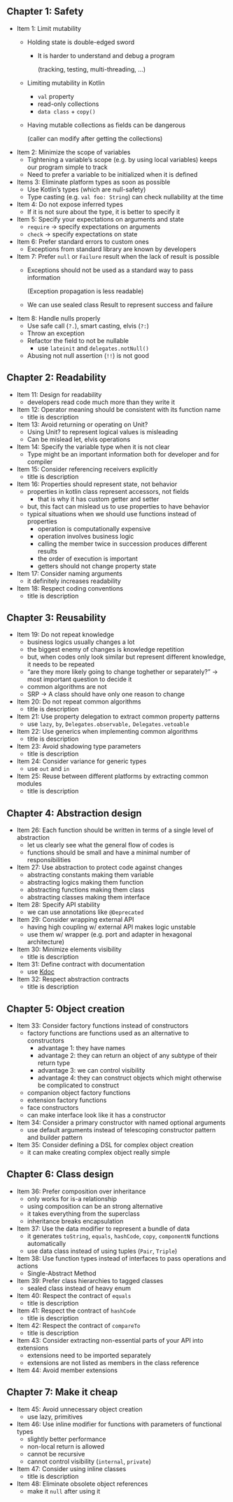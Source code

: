 ## Chapter 1: Safety

- Item 1: Limit mutability
    - Holding state is double-edged sword
        - It is harder to understand and debug a program
            
            (tracking, testing, multi-threading, …)
            
    - Limiting mutability in Kotlin
        - `val` property
        - read-only collections
        - `data class` + `copy()`
    - Having mutable collections as fields can be dangerous
        
        (caller can modify after getting the collections)
- Item 2: Minimize the scope of variables
    - Tightening a variable’s scope (e.g. by using local variables) keeps our program simple to track
    - Need to prefer a variable to be initialized when it is defined
- Items 3: Eliminate platform types as soon as possible
    - Use Kotlin’s types (which are null-safety)
    - Type casting (e.g. `val foo: String`) can check nullability at the time
- Item 4: Do not expose inferred types
    - If it is not sure about the type, it is better to specify it
- Item 5: Specify your expectations on arguments and state
    - `require` → specify expectations on arguments
    - `check` → specify expectations on state
- Item 6: Prefer standard errors to custom ones
    - Exceptions from standard library are known by developers
- Item 7: Prefer `null` or `Failure` result when the lack of result is possible
    - Exceptions should not be used as a standard way to pass information
        
        (Exception propagation is less readable)
        
    - We can use sealed class Result to represent success and failure
- Item 8: Handle nulls properly
    - Use safe call (`?.`), smart casting, elvis (`?:`)
    - Throw an exception
    - Refactor the field to not be nullable
        - use `lateinit` and `delegates.notNull()`
    - Abusing not null assertion (`!!`) is not good

## Chapter 2: Readability

- Item 11: Design for readability
    - developers read code much more than they write it
- Item 12: Operator meaning should be consistent with its function name
    - title is description
- Item 13: Avoid returning or operating on Unit?
    - Using Unit? to represent logical values is misleading
    - Can be mislead let, elvis operations
- Item 14: Specify the variable type when it is not clear
    - Type might be an important information both for developer and for compiler
- Item 15: Consider referencing receivers explicitly
    - title is description
- Item 16: Properties should represent state, not behavior
    - properties in kotlin class represent accessors, not fields
        - that is why it has custom getter and setter
    - but, this fact can mislead us to use properties to have behavior
    - typical situations when we should use functions instead of properties
        - operation is computationally expensive
        - operation involves business logic
        - calling the member twice in succession produces different results
        - the order of execution is important
        - getters should not change property state
- Item 17: Consider naming arguments
    - it definitely increases readability
- Item 18: Respect coding conventions
    - title is description

## Chapter 3: Reusability

- Item 19: Do not repeat knowledge
    - business logics usually changes a lot
    - the biggest enemy of changes is knowledge repetition
    - but, when codes only look similar but represent different knowledge, it needs to be repeated
    - “are they more likely going to change toghether or separately?” → most important question to decide it
    - common algorithms are not
    - SRP → A class should have only one reason to change
- Item 20: Do not repeat common algorithms
    - title is description
- Item 21: Use property delegation to extract common property patterns
    - use `lazy`, `by`, `Delegates.observable,` `Delegates.vetoable`
- Item 22: Use generics when implementing common algorithms
    - title is description
- Item 23: Avoid shadowing type parameters
    - title is description
- Item 24: Consider variance for generic types
    - use `out` and `in`
- Item 25: Reuse between different platforms by extracting common modules
    - title is description

## Chapter 4: Abstraction design

- Item 26: Each function should be written in terms of a single level of abstraction
    - let us clearly see what the general flow of codes is
    - functions should be small and have a minimal number of responsibilities
- Item 27: Use abstraction to protect code against changes
    - abstracting constants making them variable
    - abstracting logics making them function
    - abstracting functions making them class
    - abstracting classes making them interface
- Item 28: Specify API stability
    - we can use annotations like `@Deprecated`
- Item 29: Consider wrapping external API
    - having high coupling w/ external API makes logic unstable
    - use them w/ wrapper (e.g. port and adapter in hexagonal architecture)
- Item 30: Minimize elements visibility
    - title is description
- Item 31: Define contract with documentation
    - use [Kdoc](https://kotlinlang.org/docs/kotlin-doc.html)
- Item 32: Respect abstraction contracts
    - title is description

## Chapter 5: Object creation

- Item 33: Consider factory functions instead of constructors
    - factory functions are functions used as an alternative to constructors
        - advantage 1: they have names
        - advantage 2: they can return an object of any subtype of their return type
        - advantage 3: we can control visibility
        - advantage 4: they can construct objects which might otherwise be complicated to construct
    - companion object factory functions
    - extension factory functions
    - face constructors
    - can make interface look like it has a constructor
- Item 34: Consider a primary constructor with named optional arguments
    - use default arguments instead of telescoping constructor pattern and builder pattern
- Item 35: Consider defining a DSL for complex object creation
    - it can make creating complex object really simple

## Chapter 6: Class design

- Item 36: Prefer composition over inheritance
    - only works for is-a relationship
    - using composition can be an strong alternative
    - it takes everything from the superclass
    - inheritance breaks encapsulation
- Item 37: Use the data modifier to represent a bundle of data
    - it generates `toString`, `equals`, `hashCode`, `copy`, `componentN` functions automatically
    - use data class instead of using tuples (`Pair`, `Triple`)
- Item 38: Use function types instead of interfaces to pass operations and actions
    - Single-Abstract Method
- Item 39: Prefer class hierarchies to tagged classes
    - sealed class instead of heavy enum
- Item 40: Respect the contract of `equals`
    - title is description
- Item 41: Respect the contract of `hashCode`
    - title is description
- Item 42: Respect the contract of `compareTo`
    - title is description
- Item 43: Consider extracting non-essential parts of your API into extensions
    - extensions need to be imported separately
    - extensions are not listed as members in the class reference
- Item 44: Avoid member extensions

## Chapter 7: Make it cheap

- Item 45: Avoid unnecessary object creation
    - use lazy, primitives
- Item 46: Use inline modifier for functions with parameters of functional types
    - slightly better performance
    - non-local return is allowed
    - cannot be recursive
    - cannot control visibility (`internal`, `private`)
- Item 47: Consider using inline classes
    - title is description
- Item 48: Eliminate obsolete object references
    - make it `null` after using it